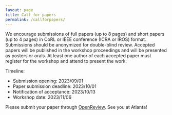 ```yaml
---
layout: page
title: Call for papers
permalink: /callforpapers/
---
```



We encourage submissions of full papers (up to 8 pages) and short papers (up to 4 pages) in CoRL or IEEE conference (ICRA or IROS) format. Submissions should be anonymized for double-blind review. Accepted papers will be published in the workshop proceedings and will be presented as posters or orals. At least one author of each accepted paper must register for the workshop and attend to present the work.

Timeline:
- Submission opening: 2023/09/01
- Paper submission deadline: 2023/10/01
- Notification of acceptance: 2023/10/13
- Workshop date: 2023/11/06

Please submit your paper through [OpenReview](https://openreview.net/group?id=robot-learning.org/CoRL/2023/Workshop/Deployable). See you at Atlanta!
